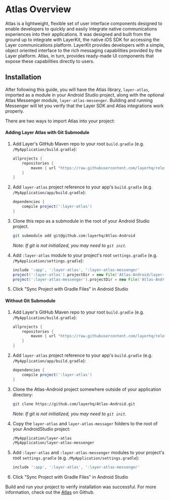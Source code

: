 # Atlas Overview
Atlas is a lightweight, flexible set of user interface components designed to enable developers to quickly and easily integrate native communications experiences into their applications. It was designed and built from the ground up to integrate with LayerKit, the native iOS SDK for accessing the Layer communications platform. LayerKit provides developers with a simple, object oriented interface to the rich messaging capabilities provided by the Layer platform. Atlas, in turn, provides ready-made UI components that expose these capabilities directly to users.

## Installation

After following this guide, you will have the Atlas library, `layer-atlas`, imported as a module in your Android Studio project, along with the optional Atlas Messenger module, `layer-atlas-messenger`. Building and running Messenger will let you verify that the Layer SDK and Atlas integrations work properly.

There are two ways to import Atlas into your project:

#### Adding Layer Atlas with Git Submodule
1. Add Layer's GitHub Maven repo to your root `build.gradle` (e.g. `/MyApplication/build.gradle`):

    ``` groovy
    allprojects {
        repositories {
            maven { url "https://raw.githubusercontent.com/layerhq/releases-android/master/releases/" }
        }
    }
    ```

2. Add `layer-atlas` project reference to your app's `build.gradle` (e.g. `/MyApplication/app/build.gradle`):

    ``` groovy
    dependencies {
        compile project(':layer-atlas')
    }
    ```

3. Clone this repo as a submodule in the root of your Android Studio project.

    ``` sh
    git submodule add git@github.com:layerhq/Atlas-Android
    ```

    *Note: If git is not initialized, you may need to `git init`.*

4. Add `:layer-atlas` module to your project's root `settings.gradle` (e.g. `/MyApplication/settings.gradle`):

    ``` groovy
    include ':app', ':layer-atlas', ':layer-atlas-messenger'
    project(':layer-atlas').projectDir = new File('Atlas-Android/layer-atlas')
    project(':layer-atlas-messenger').projectDir = new File('Atlas-Android/layer-atlas-messenger')
    ```

5. Click "Sync Project with Gradle Files" in Android Studio

#### Without Git Submodule
1. Add Layer's GitHub Maven repo to your root `build.gradle` (e.g. `/MyApplication/build.gradle`):

    ``` groovy
    allprojects {
        repositories {
            maven { url "https://raw.githubusercontent.com/layerhq/releases-android/master/releases/" }
        }
    }
    ```

2. Add `layer-atlas` project reference to your app's `build.gradle` (e.g. `/MyApplication/app/build.gradle`):

    ``` groovy
    dependencies {
        compile project(':layer-atlas')
    }
    ```

3. Clone the Atlas-Android project somewhere outside of your application directory:

    ``` sh
    git clone https://github.com/layerhq/Atlas-Android.git
    ```
    *Note: If git is not initialized, you may need to `git init`.*

4. Copy the `layer-atlas` and `layer-atlas-messager` folders to the root of your AndroidStudio project:

    ``` sh
    /MyApplication/layer-atlas
    /MyApplication/layer-atlas-messenger
    ```

5. Add `:layer-atlas` and `:layer-atlas-messenger` modules to your project's root `settings.gradle` (e.g. `/MyApplication/settings.gradle`):

    ``` groovy
    include ':app', ':layer-atlas', ':layer-atlas-messenger'
    ```

6. Click "Sync Project with Gradle Files" in Android Studio

Build and run your project to verify installation was successful.
For more information, check out the [Atlas](https://github.com/layerhq/Atlas-Android) on Github.